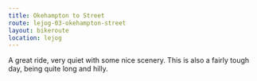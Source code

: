```yaml
---
title: Okehampton to Street
route: lejog-03-okehampton-street
layout: bikeroute
location: lejog
---
```


A great ride, very quiet with some nice scenery. This is also a fairly tough day, being quite long and hilly.
